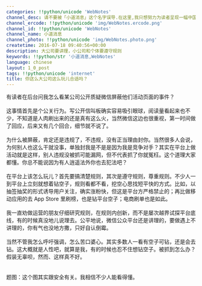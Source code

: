 ```yaml
---
categories: !!python/unicode 'WebNotes'
channel_desc: 请不要被「小道消息」这个名字误导.在这里,我只想努力为读者呈现一幅中国互联网的清明上河图.
channel_ercode: !!python/unicode 'img/WebNotes.ercode.png'
channel_id: !!python/unicode 'WebNotes'
channel_name: 小道消息
channel_photo: !!python/unicode 'img/WebNotes.photo.png'
createtime: 2016-07-18 09:40:56+00:00
description: 大公司要讲理，小公司和个体要遵守规则
keywords: !!python/str '小道消息,WebNotes'
language: chinese
layout: 1_0_post
tags: !!python/unicode 'internet'
title: 你这么大公司这么玩儿合适吗？
---
```

<div class="rich_media_content" id="js_content">
        有读者在后台问我怎么看某公司公开质疑微信屏蔽他们活动页面的事件？
        <div>
<br/>
</div>
<div>
         这事情首先是个公关行为。写公开信叫板确实容易吸引眼球，阅读量看起来也不少，不知道是人肉刷出来的还是真有这么火，当然微信这边也很重视，第一时间做了回应，后来又有几个回合，细节就不说了。
        </div>
<div>
<br/>
</div>
<div>
         为什么被屏蔽，肯定还是违规了，不违规，没有正当理由封你。当然很多人会说，为何别人也这么干就没事，单独封我是不是是因为我是竞争对手？其实在平台上做活动就是这样，别人违规没被抓可能漏网，但不代表抓了你就冤枉。这个道理大家都懂。你总不能说因为有人逍遥法外你也去犯法吧？
        </div>
<div>
<br/>
</div>
<div>
         在平台上该怎么玩儿？首先要搞清楚规则，其次是遵守规则，尊重规则。不少人一到平台上立刻就想着钻空子，规则看都不看，挖空心思找短平快的方式。比如，以抽签抽奖的形式诱导用户关注，确实涨粉快，但这是平台方严格禁止的；再比做移动应用的去 App Store 里刷榜，也是钻平台空子；电商刷单也是如此。
        </div>
<div>
<br/>
</div>
<div>
         我一直劝做运营的朋友仔细研究规则，在规则内创新，而不是屡次越界试探平台底线，有的时候真没地儿说理去。公平地说，微信公众平台还是讲理的，要做遇上不讲理的，你有气也没地方撒，只好自认倒霉。
        </div>
<div>
<br/>
</div>
<div>
         当然不管我怎么呼吁强调，怎么苦口婆心。其实多数人一看有空子可钻，还是会去钻。这大概就是人性吧，就算是我，有的时候也忍不住想钻空子。被抓到怎么办？假装无辜呗，然而、这样真不好。
        </div>
<div>
<br/>
</div>
<div>
<br/>
</div>
<div>
         题图：这个图其实跟安全有关。我相信不少人能看得懂。
        </div>
</div>